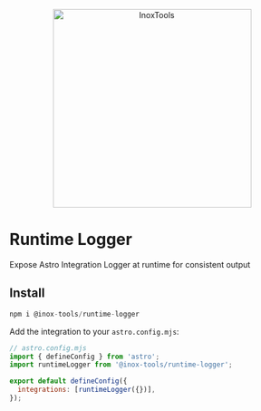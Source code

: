 <p align="center">
    <img alt="InoxTools" width="350px" src="https://github.com/Fryuni/inox-tools/blob/main/assets/shield.png?raw=true"/>
</p>

# Runtime Logger

Expose Astro Integration Logger at runtime for consistent output

## Install

```js
npm i @inox-tools/runtime-logger
```

Add the integration to your `astro.config.mjs`:

```js
// astro.config.mjs
import { defineConfig } from 'astro';
import runtimeLogger from '@inox-tools/runtime-logger';

export default defineConfig({
  integrations: [runtimeLogger({})],
});
```
